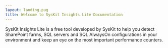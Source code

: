 ```yaml
---
layout: landing.pug
title: Welcome to SysKit Insights Lite Documentation 
---
```


SysKit Insights Lite is a free tool developed by SysKit to help you detect SharePoint farms, SQL servers and SQL AlwaysOn configurations in your environment and keep an eye on the most important performance counters.
